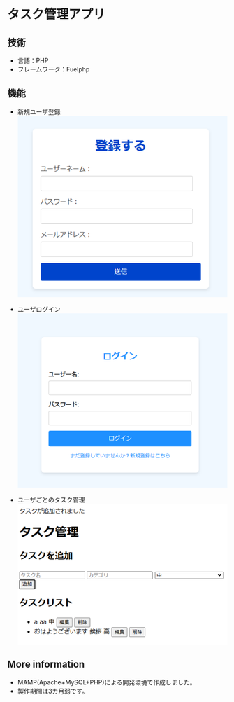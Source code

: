 # タスク管理アプリ

## 技術
* 言語：PHP
* フレームワーク：Fuelphp

## 機能
* 新規ユーザ登録
  ![image](.\ImageForREADME\UserRegister.png)

* ユーザログイン
![image](.\ImageForREADME\login.png)

* ユーザごとのタスク管理
![image](.\ImageForREADME\taskManage.png)

## More information
* MAMP(Apache+MySQL+PHP)による開発環境で作成しました。
* 製作期間は3カ月弱です。
